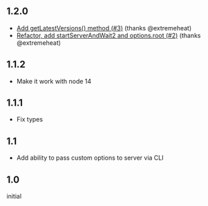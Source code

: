 ## 1.2.0
* [Add getLatestVersions() method (#3)](https://github.com/extremeheat/minecraft-bedrock-server/commit/8864a06bd2969396815cb7422878ac76e7d22b9c) (thanks @extremeheat)
* [Refactor, add startServerAndWait2 and options.root (#2)](https://github.com/extremeheat/minecraft-bedrock-server/commit/2ed240b9f285b83f88798a58ac1408f1643466e1) (thanks @extremeheat)

## 1.1.2
* Make it work with node 14

## 1.1.1
* Fix types

## 1.1
* Add ability to pass custom options to server via CLI

## 1.0

initial